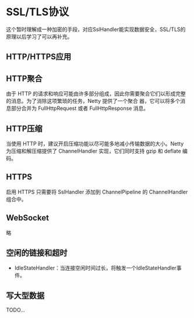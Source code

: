 # SSL/TLS协议

这个暂时理解成一种加密的手段，对应SslHandler能实现数据安全，SSL/TLS的原理以后学习了可以再补充。

## HTTP/HTTPS应用

## HTTP聚合

由于 HTTP 的请求和响应可能由许多部分组成，因此你需要聚合它们以形成完整的消息。为了消除这项繁琐的任务，Netty 提供了一个聚合 器，它可以将多个消息部分合并为 FullHttpRequest 或者 FullHttpResponse
消息。

## HTTP压缩

当使用 HTTP 时，建议开启压缩功能以尽可能多地减小传输数据的大小。Netty 为压缩和解压缩提供了 ChannelHandler 实现，它们同时支持 gzip 和 deflate 编码。

## HTTPS

启用 HTTPS 只需要将 SslHandler 添加到 ChannelPipeline 的 ChannelHandler 组合中。

## WebSocket

略

## 空闲的链接和超时

- IdleStateHandler：当连接空闲时间过长，将触发一个IdleStateHandler事件。

## 写大型数据

TODO...
